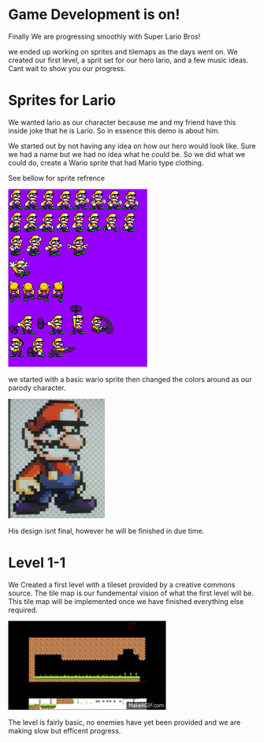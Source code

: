 # Game Development is on! #

Finally We are progressing smoothly with Super Lario Bros!

we ended up working on sprites and tilemaps as the days went on. We created our first level, a sprit set for our hero lario, and a few music ideas. Cant wait to show you our progress.

# Sprites for Lario #

We wanted lario as our character because me and my friend have this inside joke that he is Lario. So in essence this demo is about him. 

We started out by not having any idea on how our hero would look like. Sure we had a name but we had no idea what he could be. So we did what we could do, create a Wario sprite that had Mario type clothing. 

See bellow for sprite refrence

![capture.jpg](LarioSpriteSheet.png)

we started with a basic wario sprite then changed the colors around as our parody character.

![capture.jpg](lario.png)

His design isnt final, however he will be finished in due time.

# Level 1-1 #

We Created a first level with a tileset provided by a creative commons source. The tile map is our fundemental vision of what the first level will be. This tile map will be implemented once we have finished everything else required.

![capture.gif](Lario1_1.gif)

The level is fairly basic, no enemies have yet been provided and we are making slow but efficent progress. 